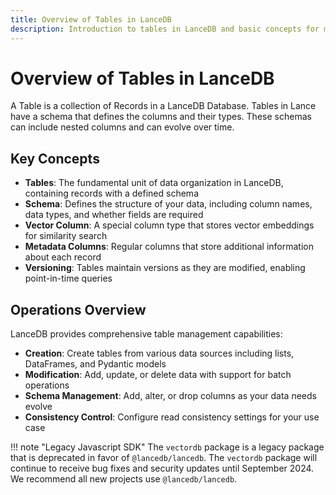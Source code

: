 ```yaml
---
title: Overview of Tables in LanceDB
description: Introduction to tables in LanceDB and basic concepts for managing vector data.
---
```


# Overview of Tables in LanceDB

A Table is a collection of Records in a LanceDB Database. Tables in Lance have a schema that defines the columns and their types. These schemas can include nested columns and can evolve over time.

## Key Concepts

- **Tables**: The fundamental unit of data organization in LanceDB, containing records with a defined schema
- **Schema**: Defines the structure of your data, including column names, data types, and whether fields are required
- **Vector Column**: A special column type that stores vector embeddings for similarity search
- **Metadata Columns**: Regular columns that store additional information about each record
- **Versioning**: Tables maintain versions as they are modified, enabling point-in-time queries

## Operations Overview

LanceDB provides comprehensive table management capabilities:

- **Creation**: Create tables from various data sources including lists, DataFrames, and Pydantic models
- **Modification**: Add, update, or delete data with support for batch operations
- **Schema Management**: Add, alter, or drop columns as your data needs evolve
- **Consistency Control**: Configure read consistency settings for your use case


!!! note "Legacy Javascript SDK"
    The `vectordb` package is a legacy package that is deprecated in favor of `@lancedb/lancedb`. The `vectordb` package will continue to receive bug fixes and security updates until September 2024. We recommend all new projects use `@lancedb/lancedb`. 
